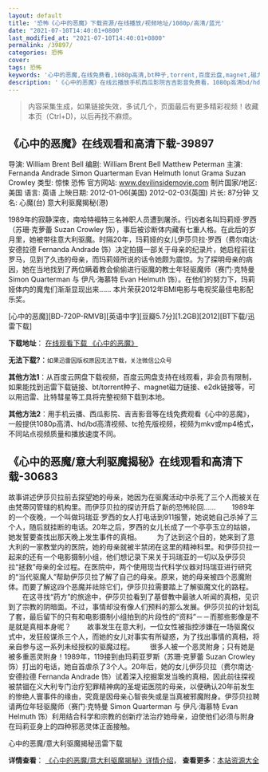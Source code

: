 ```yaml
---
layout: default
title: '恐怖《心中的恶魔》下载资源/在线播放/视频地址/1080p/高清/蓝光'
date: "2021-07-10T14:40:01+0800"
last_modified_at: "2021-07-10T14:40:01+0800"
permalink: /39897/
categories: 恐怖
cover:
tags: 恐怖
keywords: '心中的恶魔,在线免费看,1080p高清,bt种子,torrent,百度云盘,magnet,磁力链,迅雷下载资源'
description: '《心中的恶魔》在线云播放手机西瓜影院吉吉影音免费看，1080p高清bd/hd未删减完整版和tc抢先枪版，mkv/mp4格式，附带bt/torrent种子、magnet/磁力链、百度云盘、网盘资源迅雷下载链接'
---
```


>内容采集生成，如果链接失效，多试几个，页面最后有更多精彩视频！收藏本页（Ctrl+D)，以后再找不麻烦。


## 《心中的恶魔》在线观看和高清下载-39897

导演: William Brent Bell 编剧: William Brent Bell Matthew Peterman 主演: Fernanda Andrade Simon Quarterman Evan Helmuth Ionut Grama Suzan Crowley 类型: 惊悚 恐怖 官方网站: www.devilinsidemovie.com 制片国家/地区: 美国 语言: 英语 上映日期: 2012-01-06(美国) 2012-02-03(英国) 片长: 87分钟 又名: 心魔(台) 意大利驱魔揭秘(港)

1989年的寂静深夜，南哈特福特三名神职人员遭到屠杀。行凶者名叫玛莉娅·罗西（苏珊·克萝蕾 Suzan Crowley 饰），事后被诊断体内藏有七重人格。在此后的岁月里，她被带往意大利驱魔。时隔20年，玛莉娅的女儿伊莎贝拉·罗西（费尔南达·安德拉德 Fernanda Andrade 饰）决定拍摄一部关于母亲的纪录片，她启程前往罗马，见到了久违的母亲，而玛莉娅所说的话令她颇为震惊。为了探明母亲的病因，她在当地找到了两位瞒着教会偷偷进行驱魔的教士年轻驱魔师（赛门·克特曼 Simon Quarterman 与 伊凡·海慕特 Evan Helmuth 饰）。在他们的努力下，玛莉娅体内的魔鬼们渐渐显现出来…… 本片荣获2012年BMI电影与电视奖最佳电影配乐奖。


[心中的恶魔][BD-720P-RMVB][英语中字][豆瓣5.7分][1.2GB][2012][BT下载/迅雷下载]

**下载地址**： [在线观看下载 《心中的恶魔》](https://www.btdx8.com/torrent/the_devil_inside_2012.html) 


**无法下载?**：`如果迅雷因版权原因无法下载，关注微信公众号 `

**其他方法1**：从百度云网盘下载视频，百度云网盘支持在线观看，非会员有限制，如果能找到迅雷下载链接、bt/torrent种子、magnet磁力链接、e2dk链接等，可以用迅雷、比特彗星等工具将完整视频下载到本地。

**其他方法2**：用手机云播、西瓜影院、吉吉影音等在线免费观看《心中的恶魔》，一般提供1080p高清、hd/bd高清视频、tc抢先版视频，视频为mkv或mp4格式，不同站点视频质量和播放速度不同。


## 《心中的恶魔/意大利驱魔揭秘》在线观看和高清下载-30683

故事讲述伊莎贝拉前去探望她的母亲，她因为在驱魔活动中杀死了三个人而被关在由梵蒂冈管辖的机构里。而伊莎贝拉的探访开启了新的恐怖轮回&hellip;… 　　1989年的一个夜晚，一个叫做玛瑞亚·罗西的女人打电话到911报警，她说她自己杀掉了三个人，随后就挂断的电话。20年之后，罗西的女儿长成了一个亭亭玉立的姑娘，她发誓要查找出那天晚上发生事件的真相。 　　为了达到这个目的，她来到了意大利的一家教堂内的医院，她的母亲就被半禁闭在这里的精神科里。和伊莎贝拉一起来的还有一个电影摄制小组，他们想记录下来关于玛瑞亚的一切以及伊莎贝拉&ldquo;拯救”母亲的全过程。在医院中，两个使用现当代科学仪器对玛瑞亚进行研究的“当代驱魔人&rdquo;帮助伊莎贝拉了解了自己的母亲。原来，她的母亲被四个恶魔附体。而要了解这四个恶魔并祛除它们，伊莎贝拉需要踏上了解驱魔文化的路程。 　　在这寻找“药方”的旅途中，伊莎贝拉看到了基督教中最骇人听闻的真相，见识到了宗教的阴暗面。不过，事情却没有像人们预料的那么发展。伊莎贝拉的计划乱了套，最后留下的只有和电影摄制小组拍到的片段性的“资料”－－而那些影像是不是就是真相本身呢？ 　　故事发生在意大利，一位女性被指控涉嫌在一场驱魔仪式中，发狂般谋杀三个人，而她的女儿对事实有所疑惑，为了找出事情的真相，将亲自参与这一系列未经授权的驱魔过程。 　　很多人被一个恶灵附身；只有她是被多重恶灵附身！1989年，119接到由玛莉亚罗斯（苏珊&middot;克萝蕾 Suzan Crowley 饰）打出的电话，她自首虐杀了3个人。20年后，她的女儿伊莎贝拉（费尔南达·安德拉德 Fernanda Andrade 饰）试着深入挖掘案发当晚的真相，因此前往探视被禁锢在义大利专门治疗犯罪精神病的圣堤诺医院的母亲，以便确认20年前发生的惨绝人寰事件的缘由，究竟是因母亲心智丧失或是当真被邪魔附身。伊莎贝拉聘请两位年轻驱魔师（赛门&middot;克特曼 Simon Quarterman 与 伊凡·海慕特 Evan Helmuth 饰）利用结合科学和宗教的创新疗法治疗她母亲，迫使他们必须与附身在玛莉亚身上的四种邪恶灵体正面接触。


心中的恶魔/意大利驱魔揭秘迅雷下载

**详情查看**： [《心中的恶魔/意大利驱魔揭秘》详情介绍](/movie/30683/)， **查看更多**：[本站资源大全](/movie/t/all/)

